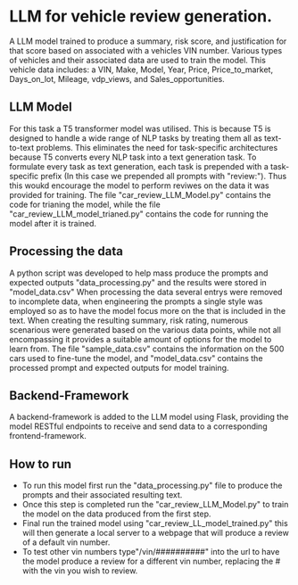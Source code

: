 # LLM for vehicle review generation.

A LLM model trained to produce a summary, risk score, and justification for that score based on associated with a vehicles VIN number. Various types of vehicles and their associated data
are used to train the model. This vehicle data includes: a VIN, Make, Model, Year, Price, Price_to_market, Days_on_lot, Mileage, vdp_views, and Sales_opportunities.

## LLM Model

For this task a T5 transformer model was utilised. This is because T5 is designed to handle a wide range of NLP tasks by treating them all as text-to-text problems. 
This eliminates the need for task-specific architectures because T5 converts every NLP task into a text generation task.
To formulate every task as text generation, each task is prepended with a task-specific prefix (In this case we prepended all prompts with "review:"). 
Thus this woukd encourage the model to perform reviwes on the data it was provided for training.
The file "car_review_LLM_Model.py" contains the code for trianing the model, while the file "car_review_LLM_model_trianed.py" contains the code for running the model after it is trained.

## Processing the data
A python script was developed to help mass produce the prompts and expected outputs "data_processing.py" and the results were stored in "model_data.csv"
When processing the data several entrys were removed to incomplete data, when engineering the prompts a single style was employed so as to have the model focus more on the that is included in the text.
When creating the resulting summary, risk rating, numerous scenarious were generated based on the various data points, while not all encompassing it provides a suitable amount of options for the model to learn from.
The file "sample_data.csv" contains the information on the 500 cars used to fine-tune the model, and "model_data.csv" contains the processed prompt and expected outputs for model training.

## Backend-Framework
A backend-framework is added to the LLM model using Flask, providing the model RESTful endpoints to receive and send data to a corresponding frontend-framework.

## How to run
+ To run this model first run the "data_processing.py" file to produce the prompts and their associated resulting text.
+ Once this step is completed run the "car_review_LLM_Model.py" to train the model on the data produced from the first step.
+ Final run the trained model using "car_review_LL_model_trained.py" this will then generate a local server to a webpage that will produce a review of a default vin number.
+ To test other vin numbers type"/vin/##########" into the url to have the model produce a review for a different vin  number, replacing the # with the vin you wish to review.
